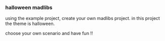 <h3>halloween madlibs</h3>
<p>using the example project, create your own madlibs project. in this project the theme is halloween.</p>
<p>choose your own scenario and have fun !!</p>
